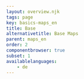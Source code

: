 ```yaml
---
layout: overview.njk
tags: page
key: basics-maps_en
title: Base
alternativetitle: Base Maps
parent: maps_en
order: 2
componentbrowser: true
subset: 1
availablelanguages: 
    - de
---
```

